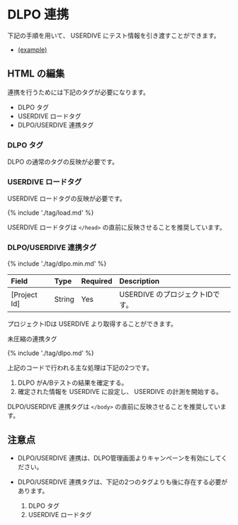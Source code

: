 # DLPO 連携

下記の手順を用いて、 USERDIVE にテスト情報を引き渡すことができます。

- [(example)](http://hashimoto.data-artist.info/test/userdive_test.html)

## HTML の編集

連携を行うためには下記のタグが必要になります。

- DLPO タグ
- USERDIVE ロードタグ
- DLPO/USERDIVE 連携タグ

### DLPO タグ

DLPO の通常のタグの反映が必要です。

### USERDIVE ロードタグ

USERDIVE ロードタグの反映が必要です。

{% include './tag/load.md' %}

USERDIVE ロードタグは `</head>` の直前に反映させることを推奨しています。

### DLPO/USERDIVE 連携タグ

{% include './tag/dlpo.min.md' %}

| Field        | Type   | Required | Description                     |
|:-------------|:-------|:---------|:--------------------------------|
| [Project Id] | String | Yes      | USERDIVE のプロジェクトIDです。 |

プロジェクトIDは USERDIVE より取得することができます。

未圧縮の連携タグ

{% include './tag/dlpo.md' %}

上記のコードで行われる主な処理は下記の2つです。

1. DLPO がA/Bテストの結果を確定する。
1. 確定された情報を USERDIVE に設定し、 USERDIVE の計測を開始する。

DLPO/USERDIVE 連携タグは `</body>` の直前に反映させることを推奨しています。

## 注意点

- DLPO/USERDIVE 連携は、DLPO管理画面よりキャンペーンを有効にしてください。

- DLPO/USERDIVE 連携タグは、下記の2つのタグよりも後に存在する必要があります。

    1. DLPO タグ
    1. USERDIVE ロードタグ
